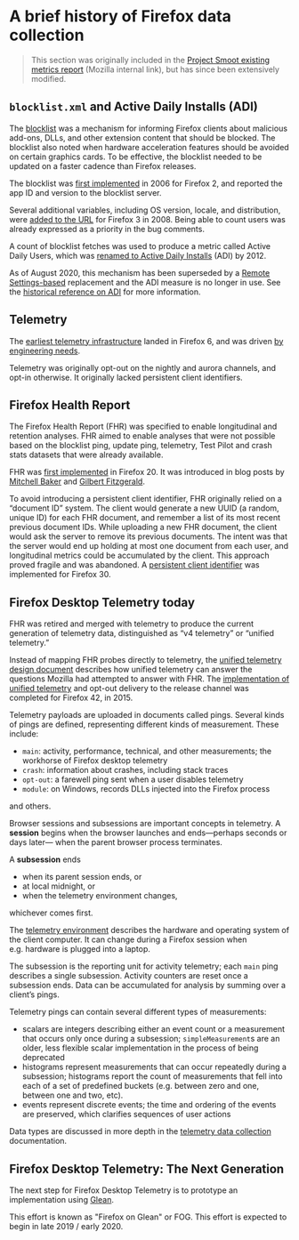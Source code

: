 # A brief history of Firefox data collection

> This section was originally included in the [Project Smoot existing metrics report][smootv1]
(Mozilla internal link), but has since been extensively modified.

[smootv1]: https://mozilla-private.report/smoot-existing-metrics/book/05_overview.html

## `blocklist.xml` and Active Daily Installs (ADI)

The [blocklist](https://wiki.mozilla.org/Blocklisting) was a mechanism
for informing Firefox clients about malicious add-ons, DLLs, and other
extension content that should be blocked. The blocklist also noted when
hardware acceleration features should be avoided on certain graphics
cards. To be effective, the blocklist needed to be updated on a faster
cadence than Firefox releases.

The blocklist was [first
implemented](https://bugzilla.mozilla.org/show_bug.cgi?id=271166) in
2006 for Firefox 2, and reported the app ID and version to the blocklist
server.

Several additional variables, including OS version, locale, and
distribution, were [added to the
URL](https://bugzilla.mozilla.org/show_bug.cgi?id=430120) for Firefox 3
in 2008. Being able to count users was already expressed as a priority
in the bug comments.

A count of blocklist fetches was used to produce a metric called Active
Daily Users, which was [renamed to Active Daily
Installs](https://bugzilla.mozilla.org/show_bug.cgi?id=812282) (ADI) by
2012.

As of August 2020, this mechanism has been superseded by a [Remote
Settings-based](https://bugzilla.mozilla.org/show_bug.cgi?id=1257565#c120)
replacement and the ADI measure is no longer in use. See the [historical
reference on ADI](./censuses.md#adi--active-daily-installs-blocklist-fetches)
for more information.

## Telemetry

The [earliest telemetry
infrastructure](https://bugzilla.mozilla.org/show_bug.cgi?id=585196)
landed in Firefox 6, and was driven [by engineering
needs](https://wiki.mozilla.org/Platform/Features/Telemetry).

Telemetry was originally opt-out on the nightly and aurora channels, and
opt-in otherwise. It originally lacked persistent client identifiers.

## Firefox Health Report

The Firefox Health Report (FHR) was specified to enable longitudinal and
retention analyses. FHR aimed to enable analyses that were not possible
based on the blocklist ping, update ping, telemetry, Test Pilot and
crash stats datasets that were already available.

FHR was [first
implemented](https://bugzilla.mozilla.org/show_bug.cgi?id=718066) in
Firefox 20. It was introduced in blog posts by [Mitchell
Baker](https://blog.lizardwrangler.com/2012/09/21/firefox-health-report/)
and [Gilbert
Fitzgerald](https://blog.mozilla.org/metrics/2012/09/21/firefox-health-report/).

To avoid introducing a persistent client identifier, FHR originally
relied on a “document ID” system. The client would generate a new UUID
(a random, unique ID) for each FHR document, and remember a list of its
most recent previous document IDs. While uploading a new FHR document,
the client would ask the server to remove its previous documents. The
intent was that the server would end up holding at most one document
from each user, and longitudinal metrics could be accumulated by the
client. This approach proved fragile and was abandoned. A [persistent
client identifier](https://bugzilla.mozilla.org/show_bug.cgi?id=968419)
was implemented for Firefox 30.

## Firefox Desktop Telemetry today

FHR was retired and merged with telemetry to produce the current
generation of telemetry data, distinguished as “v4 telemetry” or
“unified telemetry.”

Instead of mapping FHR probes directly to telemetry, the [unified
telemetry design
document](https://docs.google.com/document/d/1IGpzsYGi_sq3YFQDAPyKOkU_BKvXAC95fZYA2i4ceVs/edit)
describes how unified telemetry can answer the questions Mozilla had
attempted to answer with FHR. The [implementation of unified
telemetry](https://bugzilla.mozilla.org/show_bug.cgi?id=1122515) and
opt-out delivery to the release channel was completed for Firefox 42, in
2015.

Telemetry payloads are uploaded in documents called pings. Several kinds
of pings are defined, representing different kinds of measurement. These
include:

  - `main`: activity, performance, technical, and other measurements;
    the workhorse of Firefox desktop telemetry
  - `crash`: information about crashes, including stack traces
  - `opt-out`: a farewell ping sent when a user disables telemetry
  - `module`: on Windows, records DLLs injected into the Firefox process

and others.

Browser sessions and subsessions are important concepts in telemetry. A
**session** begins when the browser launches and ends—perhaps seconds or
days later— when the parent browser process terminates.

A **subsession** ends

  - when its parent session ends, or
  - at local midnight, or
  - when the telemetry environment changes,

whichever comes first.

The [telemetry
environment](https://firefox-source-docs.mozilla.org/toolkit/components/telemetry/telemetry/data/environment.html)
describes the hardware and operating system of the client computer. It
can change during a Firefox session when e.g. hardware is plugged into a
laptop.

The subsession is the reporting unit for activity telemetry; each `main`
ping describes a single subsession. Activity counters are reset once a
subsession ends. Data can be accumulated for analysis by summing over a
client’s pings.

Telemetry pings can contain several different types of measurements:

  - scalars are integers describing either an event count or a
    measurement that occurs only once during a subsession;
    `simpleMeasurement`s are an older, less flexible scalar
    implementation in the process of being deprecated
  - histograms represent measurements that can occur repeatedly during a
    subsession; histograms report the count of measurements that fell
    into each of a set of predefined buckets (e.g. between zero and one,
    between one and two, etc).
  - events represent discrete events; the time and ordering of the
    events are preserved, which clarifies sequences of user actions

Data types are discussed in more depth in the [telemetry data
collection](https://firefox-source-docs.mozilla.org/toolkit/components/telemetry/telemetry/collection/index.html)
documentation.

## Firefox Desktop Telemetry: The Next Generation

The next step for Firefox Desktop Telemetry is to prototype an implementation
using [Glean](glean/glean.md).

This effort is known as "Firefox on Glean" or FOG. This effort is expected to
begin in late 2019 / early 2020.
